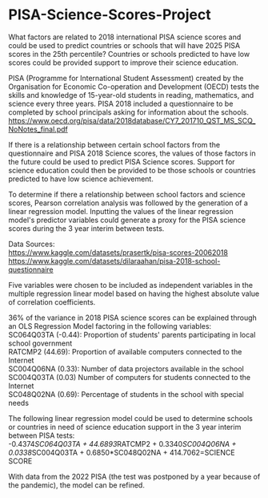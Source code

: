 # PISA-Science-Scores-Project
What factors are related to 2018 international PISA science scores and could be used to predict countries or schools that will have 2025 PISA scores in the 25th percentile?
Countries or schools predicted to have low scores could be provided support to improve their science education. 

PISA (Programme for International Student Assessment) created by the Organisation for Economic Co-operation and Development (OECD) tests the skills and knowledge of 15-year-old students in reading, mathematics, and science every three years. PISA 2018 included a questionnaire to be completed by school principals asking for information about the schools. https://www.oecd.org/pisa/data/2018database/CY7_201710_QST_MS_SCQ_NoNotes_final.pdf

If there is a relationship between certain school factors from the questionnaire and PISA 2018 Science scores, the values of those factors in the future could be used to predict PISA Science scores. Support for science education could then be provided to be those schools or countries predicted to have low science achievement.

To determine if there a  relationship between school factors and science scores, Pearson correlation analysis was followed by the generation of a linear regression model. Inputting the values of the linear regression model's predictor variables could generate a proxy for the PISA science scores during the 3 year interim between tests.

Data Sources:  
https://www.kaggle.com/datasets/prasertk/pisa-scores-20062018  
https://www.kaggle.com/datasets/dilaraahan/pisa-2018-school-questionnaire

Five variables were chosen to be included as independent variables in the multiple regression linear model based on having the highest absolute value of correlation coefficients.

36% of the variance in 2018 PISA science scores can be explained through an OLS Regression Model factoring in the following variables:  
SC064Q03TA (-0.44): Proportion of students' parents participating in local school government  
RATCMP2 (44.69): Proportion of available computers connected to the Internet    
SC004Q06NA (0.33): Number of data projectors available in the school  
SC004Q03TA (0.03) Number of computers for students connected to the Internet  
SC048Q02NA (0.69): Percentage of students in the school with special needs

The following linear regression model could be used to determine schools or countries in need of science education support in the 3 year interim between PISA tests:  
-0.4374*SC064Q03TA + 44.6893*RATCMP2 + 0.3340*SC004Q06NA + 0.0338*SC004Q03TA + 0.6850*SC048Q02NA + 414.7062=SCIENCE SCORE

With data from the 2022 PISA (the test was postponed by a year because of the pandemic), the model can be refined. 
